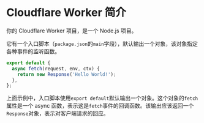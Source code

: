 # Cloudflare Worker 简介

你的 Cloudflare Worker 项目，是一个 Node.js 项目。

它有一个入口脚本（`package.json`的`main`字段），默认输出一个对象，该对象指定各种事件的监听函数。

```javascript
export default {
  async fetch(request, env, ctx) {
    return new Response('Hello World!'); 
  }, 
};
```

上面示例中，入口脚本使用`export default`默认输出一个对象。这个对象的`fetch`属性是一个 async 函数，表示这是`fetch`事件的回调函数。该输出应该返回一个`Response`对象，表示对客户端请求的回应。



